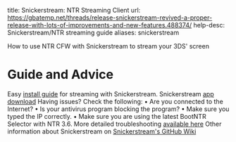 title: Snickerstream: NTR Streaming Client
url: https://gbatemp.net/threads/release-snickerstream-revived-a-proper-release-with-lots-of-improvements-and-new-features.488374/
help-desc: Snickerstream/NTR streaming guide
aliases: snickerstream

How to use NTR CFW with Snickerstream to stream your 3DS' screen

# Guide and Advice

Easy [install guide](https://github.com/RattletraPM/Snickerstream/wiki/Streaming-with-NTR) for streaming with Snickerstream.
Snickerstream [app download](https://github.com/RattletraPM/Snickerstream/releases/latest)
Having issues? Check the following:
• Are you connected to the Internet?
• Is your antivirus program blocking the program?
• Make sure you typed the IP correctly.
• Make sure you are using the latest BootNTR Selector with NTR 3.6.
More detailed troubleshooting [available here](https://github.com/RattletraPM/Snickerstream/wiki/Troubleshooting)
Other information about Snickerstream on [Snickerstream's GitHub Wiki](https://github.com/RattletraPM/Snickerstream/wiki)

